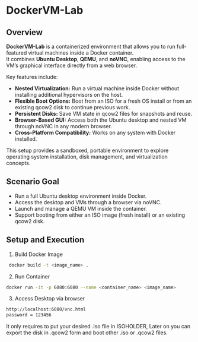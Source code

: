 # DockerVM-Lab

## Overview
**DockerVM-Lab** is a containerized environment that allows you to run full-featured virtual machines inside a Docker container.  
It combines **Ubuntu Desktop**, **QEMU**, and **noVNC**, enabling access to the VM’s graphical interface directly from a web browser.

Key features include:
- **Nested Virtualization:** Run a virtual machine inside Docker without installing additional hypervisors on the host.
- **Flexible Boot Options:** Boot from an ISO for a fresh OS install or from an existing qcow2 disk to continue previous work.
- **Persistent Disks:** Save VM state in qcow2 files for snapshots and reuse.
- **Browser-Based GUI:** Access both the Ubuntu desktop and nested VM through noVNC in any modern browser.
- **Cross-Platform Compatibility:** Works on any system with Docker installed.

This setup provides a sandboxed, portable environment to explore operating system installation, disk management, and virtualization concepts.


## Scenario Goal
- Run a full Ubuntu desktop environment inside Docker.
- Access the desktop and VMs through a browser via noVNC.
- Launch and manage a QEMU VM inside the container.
- Support booting from either an ISO image (fresh install) or an existing qcow2 disk.
 


## Setup and Execution
1. Build Docker Image
```bash
 docker build -t <image_name> .
```
2. Run Container
```bash
docker run -it -p 6080:6080 --name <container_name> <image_name>
```
3. Access Desktop via browser
```bash
http://localhost:6080/vnc.html
password = 123456
```
It only requires to put your desired .iso file in ISOHOLDER, Later on you can export the disk in .qcow2 form and boot other .iso or .qcow2 files.


